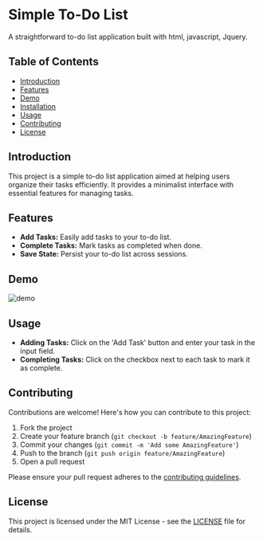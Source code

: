 # Simple To-Do List

A straightforward to-do list application built with html, javascript, Jquery.

## Table of Contents

- [Introduction](#introduction)
- [Features](#features)
- [Demo](#demo)
- [Installation](#installation)
- [Usage](#usage)
- [Contributing](#contributing)
- [License](#license)

## Introduction

This project is a simple to-do list application aimed at helping users organize their tasks efficiently. It provides a minimalist interface with essential features for managing tasks.

## Features

- **Add Tasks:** Easily add tasks to your to-do list.
- **Complete Tasks:** Mark tasks as completed when done.
- **Save State:** Persist your to-do list across sessions.

## Demo

![demo](https://github.com/Omria09/todo/assets/53431803/6ab81aef-6475-4fb9-bd27-775a1110c6ec)


## Usage

- **Adding Tasks:** Click on the 'Add Task' button and enter your task in the input field.
- **Completing Tasks:** Click on the checkbox next to each task to mark it as complete.

## Contributing

Contributions are welcome! Here's how you can contribute to this project:

1. Fork the project
2. Create your feature branch (`git checkout -b feature/AmazingFeature`)
3. Commit your changes (`git commit -m 'Add some AmazingFeature'`)
4. Push to the branch (`git push origin feature/AmazingFeature`)
5. Open a pull request

Please ensure your pull request adheres to the [contributing guidelines](CONTRIBUTING.md).

## License

This project is licensed under the MIT License - see the [LICENSE](LICENSE) file for details.
